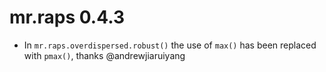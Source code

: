 # mr.raps 0.4.3

* In `mr.raps.overdispersed.robust()` the use of `max()` has been replaced with `pmax()`, thanks @andrewjiaruiyang
